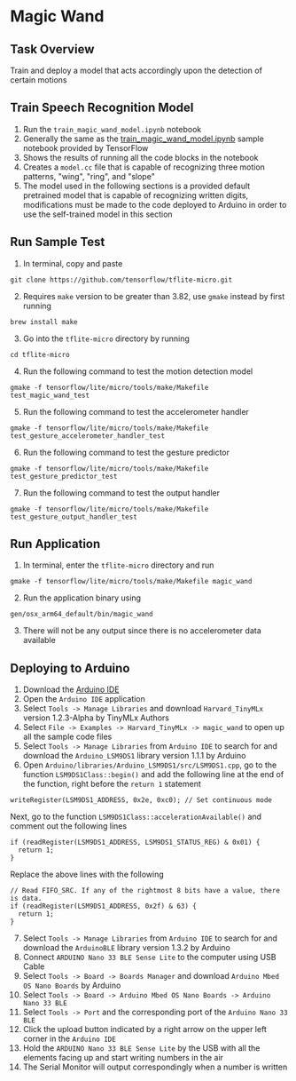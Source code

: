 # Magic Wand

## Task Overview
Train and deploy a model that acts accordingly upon the detection of certain motions

## Train Speech Recognition Model
1. Run the `train_magic_wand_model.ipynb` notebook
2. Generally the same as the [train_magic_wand_model.ipynb](https://github.com/tensorflow/tflite-micro/blob/main/tensorflow/lite/micro/examples/magic_wand/train/train_magic_wand_model.ipynb) sample notebook provided by TensorFlow
3. Shows the results of running all the code blocks in the notebook
4. Creates a `model.cc` file that is capable of recognizing three motion patterns, "wing", "ring", and "slope"
5. The model used in the following sections is a provided default pretrained model that is capable of recognizing written digits, modifications must be made to the code deployed to Arduino in order to use the self-trained model in this section

## Run Sample Test
1. In terminal, copy and paste 
```
git clone https://github.com/tensorflow/tflite-micro.git
```
2. Requires `make` version to be greater than 3.82, use `gmake` instead by first running 
```
brew install make
```
3. Go into the `tflite-micro` directory by running 
```
cd tflite-micro
```
4. Run the following command to test the motion detection model
```
gmake -f tensorflow/lite/micro/tools/make/Makefile test_magic_wand_test
```
5. Run the following command to test the accelerometer handler
```
gmake -f tensorflow/lite/micro/tools/make/Makefile test_gesture_accelerometer_handler_test
```
6. Run the following command to test the gesture predictor
```
gmake -f tensorflow/lite/micro/tools/make/Makefile test_gesture_predictor_test
```
7. Run the following command to test the output handler
```
gmake -f tensorflow/lite/micro/tools/make/Makefile test_gesture_output_handler_test
```

## Run Application
1. In terminal, enter the `tflite-micro` directory and run 
```
gmake -f tensorflow/lite/micro/tools/make/Makefile magic_wand
```
2. Run the application binary using 
```
gen/osx_arm64_default/bin/magic_wand
```
3. There will not be any output since there is no accelerometer data available

## Deploying to Arduino
1. Download the [Arduino IDE](https://www.arduino.cc/en/software)
2. Open the `Arduino IDE` application
3. Select `Tools -> Manage Libraries` and download `Harvard_TinyMLx` version 1.2.3-Alpha by TinyMLx Authors
4. Select `File -> Examples -> Harvard_TinyMLx -> magic_wand` to open up all the sample code files
5. Select `Tools -> Manage Libraries` from `Arduino IDE` to search for and download the `Arduino_LSM9DS1` library version 1.1.1 by Arduino
6. Open `Arduino/libraries/Arduino_LSM9DS1/src/LSM9DS1.cpp`, go to the function `LSM9DS1Class::begin()` and add the following line at the end of the function, right before the `return 1` statement
```
writeRegister(LSM9DS1_ADDRESS, 0x2e, 0xc0); // Set continuous mode
```
Next, go to the function `LSM9DS1Class::accelerationAvailable()` and comment out the following lines
```
if (readRegister(LSM9DS1_ADDRESS, LSM9DS1_STATUS_REG) & 0x01) {
  return 1;
}
```
Replace the above lines with the following
```
// Read FIFO_SRC. If any of the rightmost 8 bits have a value, there is data.
if (readRegister(LSM9DS1_ADDRESS, 0x2f) & 63) {
  return 1;
}
```
7. Select `Tools -> Manage Libraries` from `Arduino IDE` to search for and download the `ArduinoBLE` library version 1.3.2 by Arduino
8. Connect `ARDUINO Nano 33 BLE Sense Lite` to the computer using USB Cable
9. Select `Tools -> Board -> Boards Manager` and download `Arduino Mbed OS Nano Boards` by Arduino
10. Select `Tools -> Board -> Arduino Mbed OS Nano Boards -> Arduino Nano 33 BLE`
11. Select `Tools -> Port` and the corresponding port of the `Arduino Nano 33 BLE`
12. Click the upload button indicated by a right arrow on the upper left corner in the `Arduino IDE`
13. Hold the `ARDUINO Nano 33 BLE Sense Lite` by the USB with all the elements facing up and start writing numbers in the air
14. The Serial Monitor will output correspondingly when a number is written
